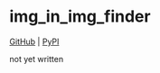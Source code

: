 # img_in_img_finder
[GitHub](https://github.com/ICreedenI/) | [PyPI](https://pypi.org/project/img-in-img-finder/)  

not yet written